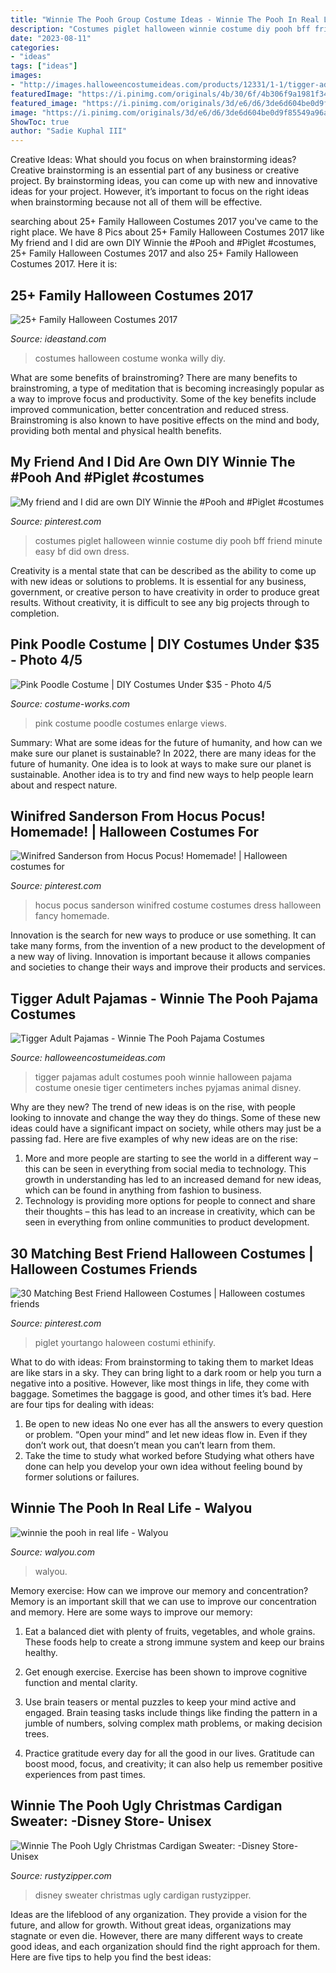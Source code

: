 ```yaml
---
title: "Winnie The Pooh Group Costume Ideas - Winnie The Pooh In Real Life"
description: "Costumes piglet halloween winnie costume diy pooh bff friend minute easy bf did own dress"
date: "2023-08-11"
categories:
- "ideas"
tags: ["ideas"]
images:
- "http://images.halloweencostumeideas.com/products/12331/1-1/tigger-adult-pajamas.jpg"
featuredImage: "https://i.pinimg.com/originals/4b/30/6f/4b306f9a1981f34c4a07dcbfdb0e5f3d.jpg"
featured_image: "https://i.pinimg.com/originals/3d/e6/d6/3de6d604be0d9f85549a96aadc670145.jpg"
image: "https://i.pinimg.com/originals/3d/e6/d6/3de6d604be0d9f85549a96aadc670145.jpg"
ShowToc: true
author: "Sadie Kuphal III"
---
```



Creative Ideas: What should you focus on when brainstorming ideas?
Creative brainstorming is an essential part of any business or creative project. By brainstorming ideas, you can come up with new and innovative ideas for your project. However, it’s important to focus on the right ideas when brainstorming because not all of them will be effective.

	

		
searching about 25+ Family Halloween Costumes 2017 you've came to the right place. We have 8 Pics about 25+ Family Halloween Costumes 2017 like My friend and I did are own DIY Winnie the #Pooh and #Piglet #costumes, 25+ Family Halloween Costumes 2017 and also 25+ Family Halloween Costumes 2017. Here it is:
		
    
## 25+ Family Halloween Costumes 2017

<img loading=lazy src="https://ideastand.com/wp-content/uploads/2017/09/family-costumes/12-family-halloween-costume-diy-ideas.jpg" onerror="this.onerror=null;this.src='https://tse3.mm.bing.net/th?id=OIP.lgPakl14HwYq-J5hbu1ZlAHaLH&amp;pid=15.1';" alt="25+ Family Halloween Costumes 2017">

_Source: ideastand.com_

>costumes halloween costume wonka willy diy. 

	

What are some benefits of brainstroming?
There are many benefits to brainstroming, a type of meditation that is becoming increasingly popular as a way to improve focus and productivity. Some of the key benefits include improved communication, better concentration and reduced stress. Brainstroming is also known to have positive effects on the mind and body, providing both mental and physical health benefits.

    
## My Friend And I Did Are Own DIY Winnie The #Pooh And #Piglet #costumes

<img loading=lazy src="https://i.pinimg.com/originals/0b/51/bc/0b51bc342ee5cf684325b8c92e36b48f.jpg" onerror="this.onerror=null;this.src='https://tse1.mm.bing.net/th?id=OIP.Q_JrxzzhOeTtQpV5lrwUQwHaJ4&amp;pid=15.1';" alt="My friend and I did are own DIY Winnie the #Pooh and #Piglet #costumes">

_Source: pinterest.com_

>costumes piglet halloween winnie costume diy pooh bff friend minute easy bf did own dress. 

	

Creativity is a mental state that can be described as the ability to come up with new ideas or solutions to problems. It is essential for any business, government, or creative person to have creativity in order to produce great results. Without creativity, it is difficult to see any big projects through to completion.

    
## Pink Poodle Costume | DIY Costumes Under $35 - Photo 4/5

<img loading=lazy src="https://photos.costume-works.com/full/pink_poodle4.jpg" onerror="this.onerror=null;this.src='https://tse4.mm.bing.net/th?id=OIP.wq_74vr4VMBVWN4Z6mrbJwHaJQ&amp;pid=15.1';" alt="Pink Poodle Costume | DIY Costumes Under $35 - Photo 4/5">

_Source: costume-works.com_

>pink costume poodle costumes enlarge views. 

	

Summary: What are some ideas for the future of humanity, and how can we make sure our planet is sustainable?
In 2022, there are many ideas for the future of humanity. One idea is to look at ways to make sure our planet is sustainable. Another idea is to try and find new ways to help people learn about and respect nature.

    
## Winifred Sanderson From Hocus Pocus! Homemade! | Halloween Costumes For

<img loading=lazy src="https://i.pinimg.com/originals/4b/30/6f/4b306f9a1981f34c4a07dcbfdb0e5f3d.jpg" onerror="this.onerror=null;this.src='https://tse1.mm.bing.net/th?id=OIP.TaVbEsHQF2w_C2UcIwuDTwHaJ6&amp;pid=15.1';" alt="Winifred Sanderson from Hocus Pocus! Homemade! | Halloween costumes for">

_Source: pinterest.com_

>hocus pocus sanderson winifred costume costumes dress halloween fancy homemade. 

	

Innovation is the search for new ways to produce or use something. It can take many forms, from the invention of a new product to the development of a new way of living. Innovation is important because it allows companies and societies to change their ways and improve their products and services.

    
## Tigger Adult Pajamas - Winnie The Pooh Pajama Costumes

<img loading=lazy src="http://images.halloweencostumeideas.com/products/12331/1-1/tigger-adult-pajamas.jpg" onerror="this.onerror=null;this.src='https://tse1.mm.bing.net/th?id=OIP.f5EDZpKRCAMKLk35LgtWZAHaKl&amp;pid=15.1';" alt="Tigger Adult Pajamas - Winnie The Pooh Pajama Costumes">

_Source: halloweencostumeideas.com_

>tigger pajamas adult costumes pooh winnie halloween pajama costume onesie tiger centimeters inches pyjamas animal disney. 

	

Why are they new?
The trend of new ideas is on the rise, with people looking to innovate and change the way they do things. Some of these new ideas could have a significant impact on society, while others may just be a passing fad. Here are five examples of why new ideas are on the rise: 
1) More and more people are starting to see the world in a different way – this can be seen in everything from social media to technology. This growth in understanding has led to an increased demand for new ideas, which can be found in anything from fashion to business. 
2) Technology is providing more options for people to connect and share their thoughts – this has lead to an increase in creativity, which can be seen in everything from online communities to product development.

    
## 30 Matching Best Friend Halloween Costumes | Halloween Costumes Friends

<img loading=lazy src="https://i.pinimg.com/originals/3d/e6/d6/3de6d604be0d9f85549a96aadc670145.jpg" onerror="this.onerror=null;this.src='https://tse1.mm.bing.net/th?id=OIP.xnM6WtEpXT624b45LTcU_wHaJ3&amp;pid=15.1';" alt="30 Matching Best Friend Halloween Costumes | Halloween costumes friends">

_Source: pinterest.com_

>piglet yourtango haloween costumi ethinify. 

	

What to do with ideas: From brainstorming to taking them to market
Ideas are like stars in a sky. They can bring light to a dark room or help you turn a negative into a positive. However, like most things in life, they come with baggage. Sometimes the baggage is good, and other times it’s bad. Here are four tips for dealing with ideas:
1. Be open to new ideas 
No one ever has all the answers to every question or problem. “Open your mind” and let new ideas flow in. Even if they don’t work out, that doesn’t mean you can’t learn from them. 
2. Take the time to study what worked before 
Studying what others have done can help you develop your own idea without feeling bound by former solutions or failures.

    
## Winnie The Pooh In Real Life - Walyou

<img loading=lazy src="https://walyou.com/wp-content/uploads/2012/02/winnie-the-pooh-in-real-life.jpg" onerror="this.onerror=null;this.src='https://tse4.mm.bing.net/th?id=OIP.j_YlTRu3Zz7QGooQBV8NyAHaE8&amp;pid=15.1';" alt="winnie the pooh in real life - Walyou">

_Source: walyou.com_

>walyou. 

	

Memory exercise: How can we improve our memory and concentration?
Memory is an important skill that we can use to improve our concentration and memory. Here are some ways to improve our memory:
1. Eat a balanced diet with plenty of fruits, vegetables, and whole grains. These foods help to create a strong immune system and keep our brains healthy.

2. Get enough exercise. Exercise has been shown to improve cognitive function and mental clarity.

3. Use brain teasers or mental puzzles to keep your mind active and engaged. Brain teasing tasks include things like finding the pattern in a jumble of numbers, solving complex math problems, or making decision trees.

4. Practice gratitude every day for all the good in our lives. Gratitude can boost mood, focus, and creativity; it can also help us remember positive experiences from past times.

    
## Winnie The Pooh Ugly Christmas Cardigan Sweater: -Disney Store- Unisex

<img loading=lazy src="https://www.rustyzipper.com/full/245036.jpg" onerror="this.onerror=null;this.src='https://tse3.mm.bing.net/th?id=OIP.j2jdV_V6e72KFeQ_XCaMcgHaJ4&amp;pid=15.1';" alt="Winnie The Pooh Ugly Christmas Cardigan Sweater: -Disney Store- Unisex">

_Source: rustyzipper.com_

>disney sweater christmas ugly cardigan rustyzipper. 

	

Ideas are the lifeblood of any organization. They provide a vision for the future, and allow for growth. Without great ideas, organizations may stagnate or even die. However, there are many different ways to create good ideas, and each organization should find the right approach for them. Here are five tips to help you find the best ideas:

